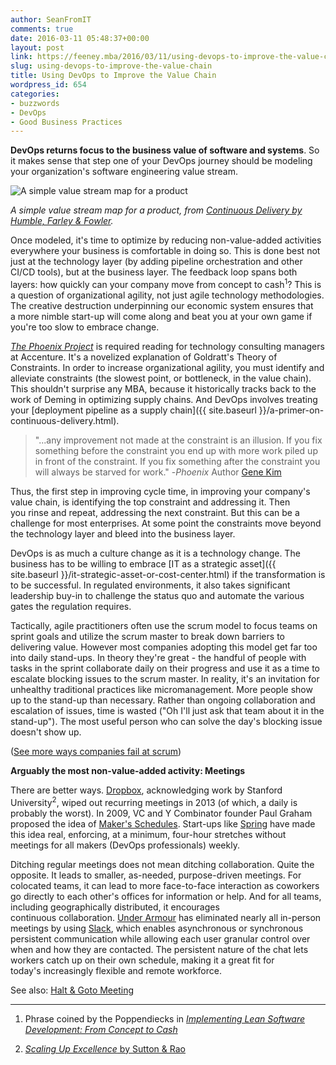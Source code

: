 ```yaml
---
author: SeanFromIT
comments: true
date: 2016-03-11 05:48:37+00:00
layout: post
link: https://feeney.mba/2016/03/11/using-devops-to-improve-the-value-chain/
slug: using-devops-to-improve-the-value-chain
title: Using DevOps to Improve the Value Chain
wordpress_id: 654
categories:
- buzzwords
- DevOps
- Good Business Practices
---
```


**DevOps returns focus to the business value of software and systems**. So it makes sense that step one of your DevOps journey should be modeling your organization's software engineering value stream.

![A simple value stream map for a product](http://ptgmedia.pearsoncmg.com/images/chap5_9780321601919/elementLinks/fig5_1.jpg)

_A simple value stream map for a product, from [Continuous Delivery by Humble, Farley & Fowler](http://www.amazon.com/gp/product/0321601912/ref=as_li_tl?ie=UTF8&camp=1789&creative=9325&creativeASIN=0321601912&linkCode=as2&tag=ufoundergroun-20&linkId=EYWFNX4NKOL2KV6V)._

Once modeled, it's time to optimize by reducing non-value-added activities everywhere your business is comfortable in doing so. This is done best not just at the technology layer (by adding pipeline orchestration and other CI/CD tools), but at the business layer. The feedback loop spans both layers: how quickly can your company move from concept to cash<sup>1</sup>? This is a question of organizational agility, not just agile technology methodologies. The creative destruction underpinning our economic system ensures that a more nimble start-up will come along and beat you at your own game if you're too slow to embrace change.

_[The Phoenix Project](http://www.amazon.com/gp/product/0988262509/ref=as_li_tl?ie=UTF8&camp=1789&creative=9325&creativeASIN=0988262509&linkCode=as2&tag=ufoundergroun-20&linkId=6OVNB4ODBB4Z73QI)_ is required reading for technology consulting managers at Accenture. It's a novelized explanation of Goldratt's Theory of Constraints. In order to increase organizational agility, you must identify and alleviate constraints (the slowest point, or bottleneck, in the value chain). This shouldn't surprise any MBA, because it historically tracks back to the work of Deming in optimizing supply chains. And DevOps involves treating your [deployment pipeline as a supply chain]({{ site.baseurl }}/a-primer-on-continuous-delivery.html).


> "...any improvement not made at the constraint is an illusion. If you fix something before the constraint you end up with more work piled up in front of the constraint. If you fix something after the constraint you will always be starved for work."
> -*Phoenix* Author [Gene Kim](http://blog.delphix.com/kyle/2014/theory-constraints/)


Thus, the first step in improving cycle time, in improving your company's value chain, is identifying the top constraint and addressing it. Then you rinse and repeat, addressing the next constraint. But this can be a challenge for most enterprises. At some point the constraints move beyond the technology layer and bleed into the business layer.

DevOps is as much a culture change as it is a technology change. The business has to be willing to embrace [IT as a strategic asset]({{ site.baseurl }}/it-strategic-asset-or-cost-center.html) if the transformation is to be successful. In regulated environments, it also takes significant leadership buy-in to challenge the status quo and automate the various gates the regulation requires.

Tactically, agile practitioners often use the scrum model to focus teams on sprint goals and utilize the scrum master to break down barriers to delivering value. However most companies adopting this model get far too into daily stand-ups. In theory they're great - the handful of people with tasks in the sprint collaborate daily on their progress and use it as a time to escalate blocking issues to the scrum master. In reality, it's an invitation for unhealthy traditional practices like micromanagement. More people show up to the stand-up than necessary. Rather than ongoing collaboration and escalation of issues, time is wasted ("Oh I'll just ask that team about it in the stand-up"). The most useful person who can solve the day's blocking issue doesn't show up.

([See more ways companies fail at scrum](https://hackernoon.com/youre-doing-scrum-wrong-and-here-s-how-to-fix-it-6d45fdd26721))

**Arguably the most non-value-added activity: Meetings**

There are better ways. [Dropbox](http://www.inc.com/rebecca-hinds-and-bob-sutton/dropbox-secret-for-saving-time-in-meetings.html), acknowledging work by Stanford University<sup>2</sup>, wiped out recurring meetings in 2013 (of which, a daily is probably the worst). In 2009, VC and Y Combinator founder Paul Graham proposed the idea of [Maker's Schedules](http://www.paulgraham.com/makersschedule.html). Start-ups like [Spring](http://www.nytimes.com/2016/02/28/magazine/meet-is-murder.html) have made this idea real, enforcing, at a minimum, four-hour stretches without meetings for all makers (DevOps professionals) weekly.

Ditching regular meetings does not mean ditching collaboration. Quite the opposite. It leads to smaller, as-needed, purpose-driven meetings. For colocated teams, it can lead to more face-to-face interaction as coworkers go directly to each other's offices for information or help. And for all teams, including geographically distributed, it encourages continuous collaboration. [Under Armour](http://www.nytimes.com/2016/02/28/magazine/meet-is-murder.html) has eliminated nearly all in-person meetings by using [Slack](https://slack.com/), which enables asynchronous or synchronous persistent communication while allowing each user granular control over when and how they are contacted. The persistent nature of the chat lets workers catch up on their own schedule, making it a great fit for today's increasingly flexible and remote workforce.

See also: [Halt & Goto Meeting](https://bhilburn.org/fixing-the-workplace-schedule/)



* * *






 	
  1. Phrase coined by the Poppendiecks in [_Implementing Lean Software Development: From Concept to Cash_](http://www.amazon.com/gp/product/0321437381/ref=as_li_tl?ie=UTF8&camp=1789&creative=9325&creativeASIN=0321437381&linkCode=as2&tag=ufoundergroun-20&linkId=ZRWEA7NJG7LXFCTL)

 	
  2. [_Scaling Up Excellence_ by Sutton & Rao](http://www.amazon.com/gp/product/0385347022/ref=as_li_tl?ie=UTF8&camp=1789&creative=9325&creativeASIN=0385347022&linkCode=as2&tag=ufoundergroun-20&linkId=S3UXJDCQCSUPCIJ2)


